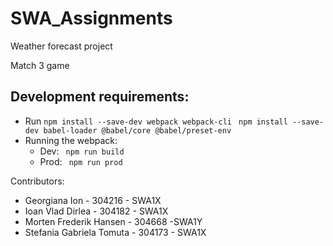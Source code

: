 # SWA_Assignments
 Weather forecast project
 
 Match 3 game

 ## Development requirements:
 - Run
```npm install --save-dev webpack webpack-cli ```
```npm install --save-dev babel-loader @babel/core @babel/preset-env```
- Running the webpack:
    - Dev: ``` npm run build```
    - Prod: ``` npm run prod```
 
Contributors:
- Georgiana Ion - 304216 - SWA1X
- Ioan Vlad Dirlea - 304182 - SWA1X
- Morten Frederik Hansen - 304668 -SWA1Y
- Stefania Gabriela Tomuta - 304173 - SWA1X
